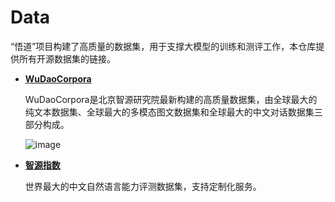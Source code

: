 # Data
“悟道”项目构建了高质量的数据集，用于支撑大模型的训练和测评工作，本仓库提供所有开源数据集的链接。

* **[WuDaoCorpora](https://wudaoai.cn/data)**
  
  WuDaoCorpora是北京智源研究院最新构建的高质量数据集，由全球最大的纯文本数据集、全球最大的多模态图文数据集和全球最大的中文对话数据集三部分构成。
  
  ![image](https://user-images.githubusercontent.com/84830408/119928583-6b479480-bfae-11eb-91d8-94307c392632.png)


  
* **[智源指数]()**

  世界最大的中文自然语言能力评测数据集，支持定制化服务。
  
